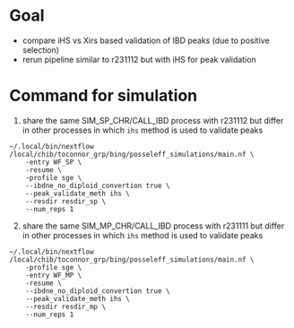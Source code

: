 # Goal

- compare iHS vs Xirs based validation of IBD peaks (due to positive selection)
- rerun pipeline similar to r231112 but with iHS for peak validation

# Command for simulation

1. share the same SIM_SP_CHR/CALL_IBD process with r231112 but differ in other processes
in which `ihs` method is used to validate peaks
```
~/.local/bin/nextflow /local/chib/toconnor_grp/bing/posseleff_simulations/main.nf \
    -entry WF_SP \
    -resume \
    -profile sge \
    --ibdne_no_diploid_convertion true \
    --peak_validate_meth ihs \
    --resdir resdir_sp \
    --num_reps 1 
```

2. share the same SIM_MP_CHR/CALL_IBD process with r231111 but differ in other processes
in which `ihs` method is used to validate peaks
```
~/.local/bin/nextflow /local/chib/toconnor_grp/bing/posseleff_simulations/main.nf \
    -profile sge \
    -entry WF_MP \
    -resume \
    --ibdne_no_diploid_convertion true \
    --peak_validate_meth ihs \
    --resdir resdir_mp \
    --num_reps 1 
```